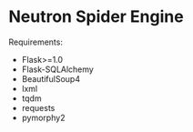 # Neutron Spider Engine

Requirements:
* Flask>=1.0
* Flask-SQLAlchemy
* BeautifulSoup4
* lxml
* tqdm
* requests
* pymorphy2
